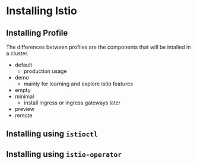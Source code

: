 # Installing Istio

## Installing Profile

The differences between profiles are the components that will be intalled in a cluster.
- default
  - production usage
- demo
  - mainly for learning and explore istio features
- empty
- minimal
  - install ingress or ingress gateways later
- preview
- remote


## Installing using `istioctl`

## Installing using `istio-operator`

